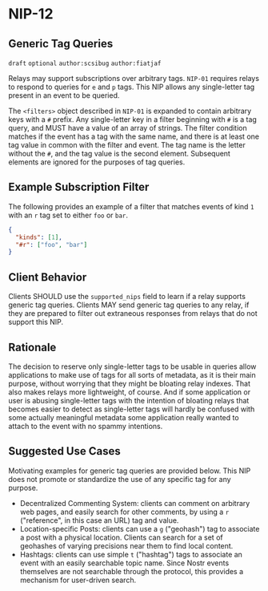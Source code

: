 # NIP-12

## Generic Tag Queries

`draft` `optional` `author:scsibug` `author:fiatjaf`

Relays may support subscriptions over arbitrary tags.  `NIP-01` requires relays to respond to queries for `e` and `p` tags.  This NIP allows any single-letter tag present in an event to be queried.

The `<filters>` object described in `NIP-01` is expanded to contain arbitrary keys with a `#` prefix.  Any single-letter key in a filter beginning with `#` is a tag query, and MUST have a value of an array of strings.  The filter condition matches if the event has a tag with the same name, and there is at least one tag value in common with the filter and event.  The tag name is the letter without the `#`, and the tag value is the second element. Subsequent elements are ignored for the purposes of tag queries.

## Example Subscription Filter

The following provides an example of a filter that matches events of kind `1` with an `r` tag set to either `foo` or `bar`.

```json
{
  "kinds": [1],
  "#r": ["foo", "bar"]
}
```

## Client Behavior

Clients SHOULD use the `supported_nips` field to learn if a relay supports generic tag queries. Clients MAY send generic tag queries to any relay, if they are prepared to filter out extraneous responses from relays that do not support this NIP.

## Rationale

The decision to reserve only single-letter tags to be usable in queries allow applications to make use of tags for all sorts of metadata, as it is their main purpose, without worrying that they might be bloating relay indexes. That also makes relays more lightweight, of course. And if some application or user is abusing single-letter tags with the intention of bloating relays that becomes easier to detect as single-letter tags will hardly be confused with some actually meaningful metadata some application really wanted to attach to the event with no spammy intentions.

## Suggested Use Cases

Motivating examples for generic tag queries are provided below.  This NIP does not promote or standardize the use of any specific tag for any purpose.

* Decentralized Commenting System: clients can comment on arbitrary web pages, and easily search for other comments, by using a `r` ("reference", in this case an URL) tag and value.
* Location-specific Posts: clients can use a `g` ("geohash") tag to associate a post with a physical location. Clients can search for a set of geohashes of varying precisions near them to find local content.
* Hashtags: clients can use simple `t` ("hashtag") tags to associate an event with an easily searchable topic name. Since Nostr events themselves are not searchable through the protocol, this provides a mechanism for user-driven search.
